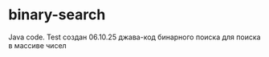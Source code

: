 # binary-search
Java code. Test
создан 06.10.25
джава-код бинарного поиска для поиска в массиве чисел
